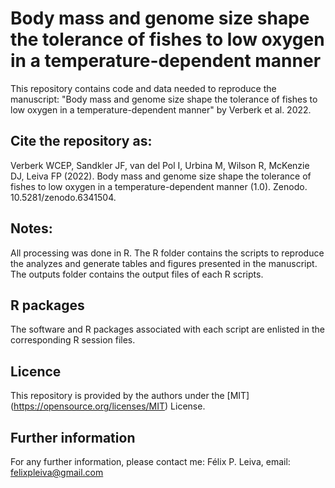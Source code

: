 # Body mass and genome size shape the tolerance of fishes to low oxygen in a temperature-dependent manner
 
This repository contains code and data needed to reproduce the manuscript: "Body mass and genome size shape the tolerance of fishes to low oxygen in a temperature-dependent manner" by Verberk et al. 2022.

## Cite the repository as:

Verberk WCEP, Sandkler JF, van del Pol I, Urbina M, Wilson R, McKenzie DJ, Leiva FP (2022). Body mass and genome size shape the tolerance of fishes to low oxygen in a temperature-dependent manner (1.0). Zenodo. 10.5281/zenodo.6341504.

 

## Notes:
All processing was done in R. The R folder contains the scripts to reproduce the analyzes and generate tables and figures presented in the manuscript. The outputs folder contains the output files of each R scripts.   

## R packages
The software and R packages associated with each script are enlisted in the corresponding R session files.

## Licence
This repository is provided by the authors under the [MIT] (https://opensource.org/licenses/MIT) License.

## Further information
For any further information, please contact me: Félix P. Leiva, email: felixpleiva@gmail.com
